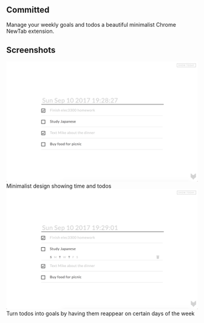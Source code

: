 ## Committed

Manage your weekly goals and todos a beautiful minimalist Chrome NewTab extension.

## Screenshots
![Alt text](/demo1.png?raw=true "Minimalist design")
Minimalist design showing time and todos
![Alt text](/demo2.png?raw=true "Have goals reappear on given days of the week")
Turn todos into goals by having them reappear on certain days of the week
